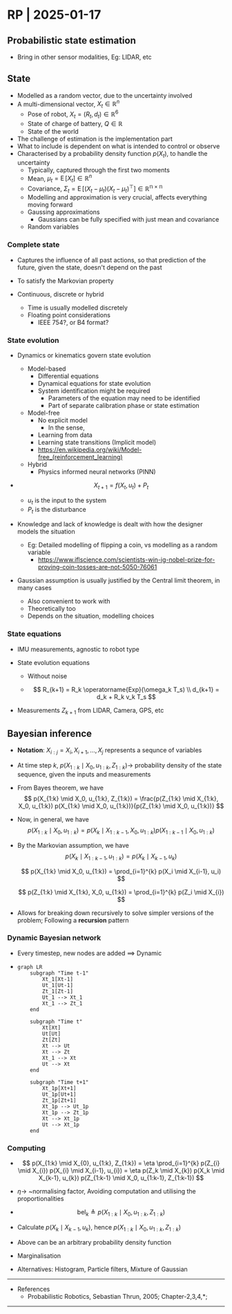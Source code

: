 # RP | 2025-01-17

## Probabilistic state estimation

- Bring in other sensor modalities, Eg: LIDAR, etc

## State

- Modelled as a random vector, due to the uncertainty involved
- A multi-dimensional vector, $X_t \in \mathbb{R}^n$
  - Pose of robot, $X_t = (R_t, d_t) \in \mathbb{R}^6$
  - State of charge of battery, $Q \in \mathbb{R}$
  - State of the world
- The challenge of estimation is the implementation part
- What to include is dependent on what is intended to control or observe
- Characterised by a probability density function $p(X_t)$, to handle the uncertainty
  - Typically, captured through the first two moments 
  - Mean, $\mu_t = \operatorname{E}[X_t] \in \mathbb{R}^n$
  - Covariance, $\Sigma_t = \operatorname{E}[(X_t - \mu_t)(X_t - \mu_t)^\top] \in \mathbb{R^{n \times n}}$
  - Modelling and approximation is very crucial, affects everything moving forward
  - Gaussing approximations
    - Gaussians can be fully specified with just mean and covariance
  - Random variables

### Complete state

- Captures the influence of all past actions, so that prediction of the future, given the state, doesn't depend on the past
- To satisfy the Markovian property

- Continuous, discrete or hybrid
  - Time is usually modelled discretely
  - Floating point considerations
    - IEEE 754?, or B4 format?

### State evolution

- Dynamics or kinematics govern state evolution
  - Model-based
    - Differential equations
    - Dynamical equations for state evolution
    - System identification might be required
      - Parameters of the equation may need to be identified
      - Part of separate calibration phase or state estimation
  - Model-free
    - No explicit model
      - In the sense, 
    - Learning from data
    - Learning state transitions (Implicit model)
    - https://en.wikipedia.org/wiki/Model-free_(reinforcement_learning)
  - Hybrid
    - Physics informed neural networks (PINN)

- $$
  X_{t+1} = f(X_t, u_t) + P_t
  $$

  - $u_t$ is the input to the system
  - $P_t$ is the disturbance

- Knowledge and lack of knowledge is dealt with how the designer models the situation
  - Eg: Detailed modelling of flipping a coin, vs modelling as a random variable
    - https://www.iflscience.com/scientists-win-ig-nobel-prize-for-proving-coin-tosses-are-not-5050-76061

- Gaussian assumption is usually justified by the Central limit theorem, in many cases
  - Also convenient to work with
  - Theoretically too
  - Depends on the situation, modelling choices

### State equations

- IMU measurements, agnostic to robot type

- State evolution equations

  - Without noise

  - $$
    R_{k+1} = R_k \operatorname{Exp}(\omega_k T_s)
    \\
    d_{k+1} = d_k + R_k v_k T_s
    $$

- Measurements $Z_{k+1}$ from LIDAR, Camera, GPS, etc


## Bayesian inference

- **Notation**: $X_{i:j} = X_{i}, X_{i+1}, \ldots, X_{j}$ represents a sequnce of variables

- At time step $k$, $p(X_{1:k} \mid X_0, u_{1:k}, Z_{1:k}) \rightarrow$ probability density of the state sequence, given the inputs and measurements

- From Bayes theorem, we have
  $$
  p(X_{1:k} \mid X_0, u_{1:k}, Z_{1:k}) = \frac{p(Z_{1:k} \mid X_{1:k}, X_0, u_{1:k}) p(X_{1:k} \mid X_0, u_{1:k})}{p(Z_{1:k} \mid X_0, u_{1:k})}
  $$

- Now, in general, we have
  $$
  p(X_{1:k} \mid X_0, u_{1:k}) = p(X_k \mid X_{1:k-1}, X_0, u_{1:k}) p(X_{1:k-1} \mid X_0, u_{1:k})
  $$

- By the Markovian assumption, we have
  $$
  p(X_k \mid X_{1:k-1}, u_{1:k}) = p(X_k \mid X_{k-1}, u_{k})
  $$

  $$
  p(X_{1:k} \mid X_0, u_{1:k}) = \prod_{i=1}^{k} p(X_i \mid X_{i-1}, u_i)
  $$

  $$
  p(Z_{1:k} \mid X_{1:k}, X_0, u_{1:k}) = \prod_{i=1}^{k} p(Z_i \mid X_{i})
  $$

- Allows for breaking down recursively to solve simpler versions of the problem; Following a **recursion** pattern

### Dynamic Bayesian network

- Every timestep, new nodes are added $\implies$ Dynamic

- ```mermaid
  graph LR
      subgraph "Time t-1"
          Xt_1[Xt-1]
          Ut_1[Ut-1]
          Zt_1[Zt-1]
          Ut_1 --> Xt_1
          Xt_1 --> Zt_1
      end
  
      subgraph "Time t"
          Xt[Xt]
          Ut[Ut]
          Zt[Zt]
          Xt --> Ut
          Xt --> Zt
          Xt_1 --> Xt
          Ut --> Xt
      end
  
      subgraph "Time t+1"
          Xt_1p[Xt+1]
          Ut_1p[Ut+1]
          Zt_1p[Zt+1]
          Xt_1p --> Ut_1p
          Xt_1p --> Zt_1p
          Xt --> Xt_1p
          Ut --> Xt_1p
      end
  
  ```

### Computing

- $$
  p(X_{1:k} \mid X_{0}, u_{1:k}, Z_{1:k}) = \eta \prod_{i=1}^{k} p(Z_{i} \mid X_{i}) p(X_{i} \mid X_{i-1}, u_{i}) = \eta p(Z_k \mid X_{k}) p(X_k \mid X_{k-1}, u_{k}) p(Z_{1:k-1} \mid X_0, u_{1:k-1}, Z_{1:k-1})
  $$

- $\eta \rightarrow$ ~normalising factor, Avoiding computation and utilising the proportionalities

- $$
  \operatorname{bel}_k \triangleq p(X_{1:k} \mid X_0, u_{1:k}, Z_{1:k})
  $$

- Calculate $p(X_k \mid X_{k-1}, u_{k})$, hence $p(X_{1:k} \mid X_0, u_{1:k}, Z_{1:k})$

- Above can be an arbitrary probability density function

- Marginalisation

- Alternatives: Histogram, Particle filters, Mixture of Gaussian

---

- References
  - Probabilistic Robotics, Sebastian Thrun, 2005; Chapter-2,3,4,*;

---


